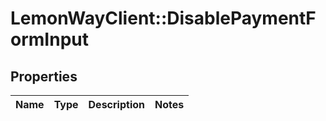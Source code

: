 # LemonWayClient::DisablePaymentFormInput

## Properties
Name | Type | Description | Notes
------------ | ------------- | ------------- | -------------


